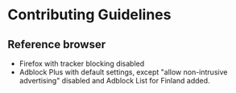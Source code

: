 # Contributing Guidelines

## Reference browser

* Firefox with tracker blocking disabled
* Adblock Plus with default settings, except "allow non-intrusive advertising" disabled and Adblock List for Finland added.
